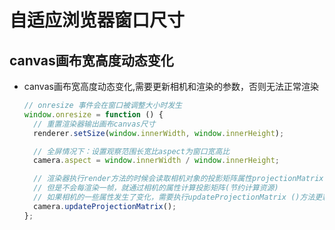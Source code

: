 # 自适应浏览器窗口尺寸

## canvas画布宽高度动态变化

+ canvas画布宽高度动态变化,需要更新相机和渲染的参数，否则无法正常渲染

  ```js
  // onresize 事件会在窗口被调整大小时发生
  window.onresize = function () {
    // 重置渲染器输出画布canvas尺寸
    renderer.setSize(window.innerWidth, window.innerHeight);

    // 全屏情况下：设置观察范围长宽比aspect为窗口宽高比
    camera.aspect = window.innerWidth / window.innerHeight;

    // 渲染器执行render方法的时候会读取相机对象的投影矩阵属性projectionMatrix
    // 但是不会每渲染一帧，就通过相机的属性计算投影矩阵(节约计算资源)
    // 如果相机的一些属性发生了变化，需要执行updateProjectionMatrix ()方法更新相机的投影矩阵
    camera.updateProjectionMatrix();
  };
  ```
